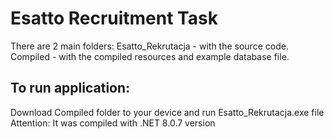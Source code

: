 # Esatto Recruitment Task
There are 2 main folders:
Esatto_Rekrutacja - with the source code.
Compiled - with the compiled resources and example database file.

## To run application:
Download Compiled folder to your device and run Esatto_Rekrutacja.exe file
Attention: It was compiled with .NET 8.0.7 version



